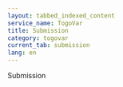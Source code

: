 ```yaml
---
layout: tabbed_indexed_content
service_name: TogoVar
title: Submission
category: togovar
current_tab: submission
lang: en
---
```


Submission